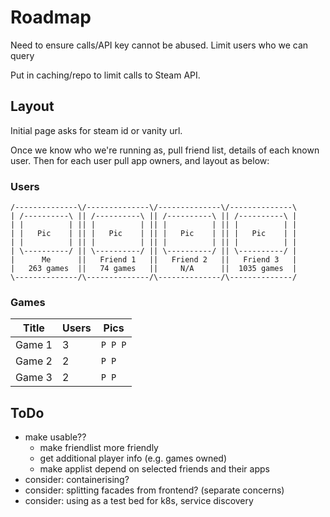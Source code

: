 # Roadmap
 
Need to ensure calls/API key cannot be abused. Limit users who we can query

Put in caching/repo to limit calls to Steam API.

## Layout

Initial page asks for steam id or vanity url.

Once we know who we're running as, pull friend list, details of each known user. Then for each user pull app owners, and layout as below:

### Users
```
/--------------\/--------------\/--------------\/--------------\
| /----------\ || /----------\ || /----------\ || /----------\ |
| |          | || |          | || |          | || |          | |
| |   Pic    | || |   Pic    | || |   Pic    | || |   Pic    | |
| |          | || |          | || |          | || |          | |
| \----------/ || \----------/ || \----------/ || \----------/ |
|      Me      ||   Friend 1   ||   Friend 2   ||   Friend 3   |
|   263 games  ||   74 games   ||     N/A      ||  1035 games  |
\--------------/\--------------/\--------------/\--------------/
```
### Games

| Title | Users | Pics |
|---|---|---|
| Game 1 | 3 |  `P P P` |
| Game 2 | 2 | `P P` |
| Game 3 | 2 | `P P` |

## ToDo
 - make usable??
   - make friendlist more friendly
   - get additional player info (e.g. games owned)
   - make applist depend on selected friends and their apps
 - consider: containerising?
 - consider: splitting facades from frontend? (separate concerns)
 - consider: using as a test bed for k8s, service discovery
